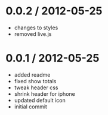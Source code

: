 
0.0.2 / 2012-05-25 
==================

  * changes to styles
  * removed live.js

0.0.1 / 2012-05-25 
==================

  * added readme
  * fixed show totals
  * tweak header css
  * shrink header for iphone
  * updated default icon
  * initial commit
